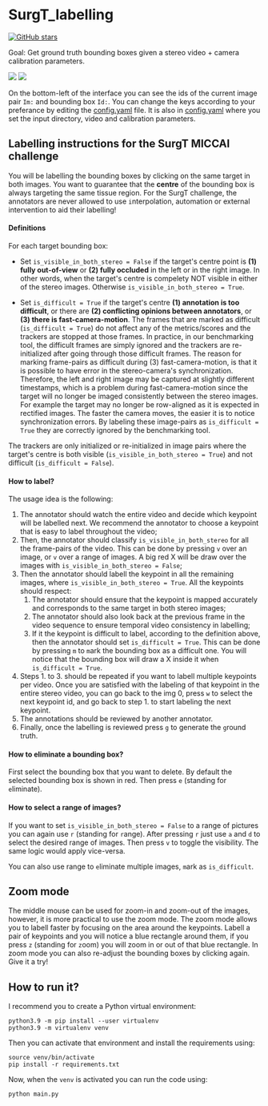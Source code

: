 # SurgT_labelling

[![GitHub stars](https://img.shields.io/github/stars/Cartucho/SurgT_labelling.svg?style=social&label=Stars)](https://github.com/Cartucho/SurgT_labelling)

Goal: Get ground truth bounding boxes given a stereo video + camera calibration parameters.

<img src="https://user-images.githubusercontent.com/15831541/152753224-e5e87ab7-e508-4aba-92ae-3e6a0587b246.png">

<img src="https://user-images.githubusercontent.com/15831541/152757790-30a8658b-e7cb-44f9-93ef-811401f90e30.png">

On the bottom-left of the interface you can see the ids of the current image pair `Im:` and bounding box `Id:`. You can change the keys according to your preferance by editing the [config.yaml](https://github.com/Cartucho/stereo_labeling/blob/main/config.yaml) file. It is also in [config.yaml](https://github.com/Cartucho/stereo_labeling/blob/main/config.yaml) where you set the input directory, video and calibration parameters.

## Labelling instructions for the SurgT MICCAI challenge

You will be labelling the bounding boxes by clicking on the same target in both images. You want to guarantee that the **centre** of the bounding box is always targeting the same tissue region.
For the SurgT challenge, the annotators are never allowed to use `i`nterpolation, automation or external intervention to aid their labelling!

#### Definitions

For each target bounding box:

- Set `is_visible_in_both_stereo = False` if the target's centre point is **(1) fully out-of-view** or **(2) fully occluded** in the left or in the right image. In other words, when the target's centre is compelety NOT visible in either of the stereo images. Otherwise `is_visible_in_both_stereo = True`.

- Set `is_difficult = True` if the target's centre **(1) annotation is too difficult**, or there are **(2) conflicting opinions between annotators**, or **(3) there is fast-camera-motion**. The frames that are marked as difficult (`is_difficult = True`) do not affect any of the metrics/scores and the trackers are stopped at those frames. In practice, in our benchmarking tool, the difficult frames are simply ignored and the trackers are re-initialized after going through those difficult frames. The reason for marking frame-pairs as difficult during (3) fast-camera-motion, is that it is possible to have error in the stereo-camera's synchronization. Therefore, the left and right image may be captured at slightly different timestamps, which is a problem during fast-camera-motion since the target will no longer be imaged consistently between the stereo images. For example the target may no longer be row-aligned as it is expected in rectified images. The faster the camera moves, the easier it is to notice synchronization errors. By labeling these image-pairs as `is_difficult = True` they are correctly ignored by the benchmarking tool.

The trackers are only initialized or re-initialized in image pairs where the target's centre is both visible (`is_visible_in_both_stereo = True`) and not difficult (`is_difficult = False`).

#### How to label?

The usage idea is the following:
1. The annotator should watch the entire video and decide which keypoint will be labelled next. We recommend the annotator to choose a keypoint that is easy to label throughout the video;
2. Then, the annotator should classify `is_visible_in_both_stereo` for all the frame-pairs of the video. This can be done by pressing `v` over an image, or `v` over a range of images. A big red X will be draw over the images with `is_visible_in_both_stereo = False`;
3. Then the annotator should labell the keypoint in all the remaining images, where `is_visible_in_both_stereo = True`. All the keypoints should respect:
    1. The annotator should ensure that the keypoint is mapped accurately and corresponds to the same target in both stereo images;
    2. The annotator should also look back at the previous frame in the video sequence to ensure temporal video consistency in labelling;
    3. If it the keypoint is difficult to label, according to the definition above, then the annotator should set `is_difficult = True`. This can be done by pressing `m` to `m`ark the bounding box as a difficult one. You will notice that the bounding box will draw a X inside it when `is_difficult = True`.
4. Steps 1. to 3. should be repeated if you want to labell multiple keypoints per video. Once you are satisfied with the labeling of that keypoint in the entire stereo video, you can go back to the img 0, press `w` to select the next keypoint id, and go back to step 1. to start labeling the next keypoint.
5. The annotations should be reviewed by another annotator.
6. Finally, once the labelling is reviewed press `g` to generate the `g`round truth.

#### How to eliminate a bounding box?

First select the bounding box that you want to delete. By default the selected bounding box is shown in red. Then press `e` (standing for `e`liminate).

#### How to select a range of images?

If you want to set `is_visible_in_both_stereo = False` to a range of pictures you can again use `r` (standing for `r`ange). After pressing `r` just use `a` and `d` to select the desired range of images. Then press `v` to toggle the visibility. The same logic would apply vice-versa.

You can also use range to `e`liminate multiple images, `m`ark as `is_difficult`.

## Zoom mode

The middle mouse can be used for zoom-in and zoom-out of the images, however, it is more practical to use the zoom mode. The zoom mode allows you to labell faster by focusing on the area around the keypoints. Labell a pair of keypoints and you will notice a blue rectangle around them, if you press `z` (standing for `z`oom) you will zoom in or out of that blue rectangle. In zoom mode you can also re-adjust the bounding boxes by clicking again. Give it a try!

## How to run it?

I recommend you to create a Python virtual environment:

```
python3.9 -m pip install --user virtualenv
python3.9 -m virtualenv venv
```

Then you can activate that environment and install the requirements using:
```
source venv/bin/activate
pip install -r requirements.txt
```

Now, when the `venv` is activated you can run the code using:

```
python main.py
```
